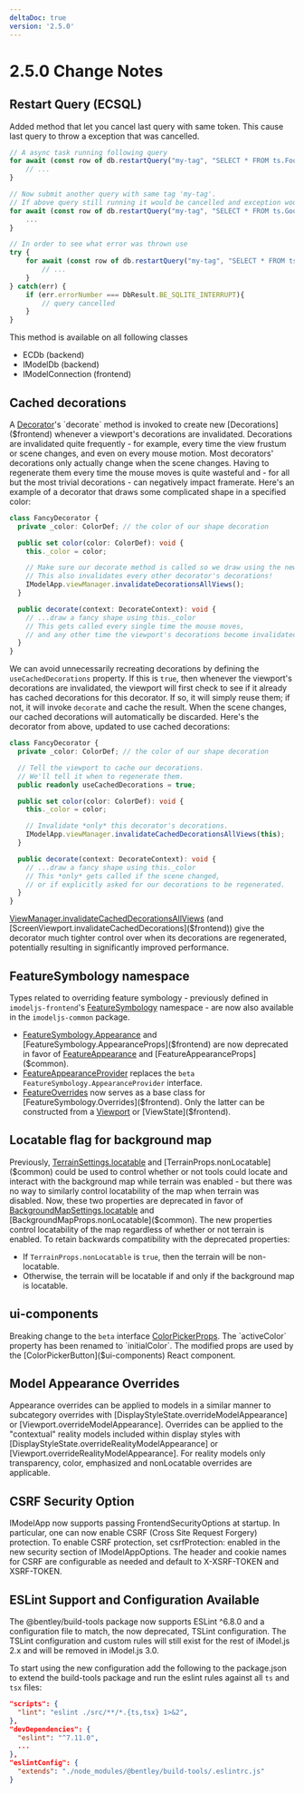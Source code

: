 ```yaml
---
deltaDoc: true
version: '2.5.0'
---
```

# 2.5.0 Change Notes

## Restart Query (ECSQL)

Added method that let you cancel last query with same token. This cause last query to throw a exception that was cancelled.

```ts
// A async task running following query
for await (const row of db.restartQuery("my-tag", "SELECT * FROM ts.Foo")) {
    // ...
}

// Now submit another query with same tag 'my-tag'.
// If above query still running it would be cancelled and exception would be thrown
for await (const row of db.restartQuery("my-tag", "SELECT * FROM ts.Goo")) {
    ...
}

// In order to see what error was thrown use
try {
    for await (const row of db.restartQuery("my-tag", "SELECT * FROM ts.Foo")) {
        // ...
    }
} catch(err) {
    if (err.errorNumber === DbResult.BE_SQLITE_INTERRUPT){
        // query cancelled
    }
}
```

This method is available on all following classes

- ECDb (backend)
- IModelDb (backend)
- IModelConnection (frontend)

## Cached decorations

A [Decorator]($frontend)'s `decorate` method is invoked to create new [Decorations]($frontend) whenever a viewport's decorations are invalidated. Decorations are invalidated quite frequently - for example, every time the view frustum or scene changes, and even on every mouse motion. Most decorators' decorations only actually change when the scene changes. Having to regenerate them every time the mouse moves is quite wasteful and - for all but the most trivial decorations - can negatively impact framerate. Here's an example of a decorator that draws some complicated shape in a specified color:

```ts
class FancyDecorator {
  private _color: ColorDef; // the color of our shape decoration

  public set color(color: ColorDef): void {
    this._color = color;

    // Make sure our decorate method is called so we draw using the new color.
    // This also invalidates every other decorator's decorations!
    IModelApp.viewManager.invalidateDecorationsAllViews();
  }

  public decorate(context: DecorateContext): void {
    // ...draw a fancy shape using this._color
    // This gets called every single time the mouse moves,
    // and any other time the viewport's decorations become invalidated!
  }
}
```

We can avoid unnecessarily recreating decorations by defining the `useCachedDecorations` property. If this is `true`, then whenever the viewport's decorations are invalidated, the viewport will first check to see if it already has cached decorations for this decorator. If so, it will simply reuse them; if not, it will invoke `decorate` and cache the result. When the scene changes, our cached decorations will automatically be discarded. Here's the decorator from above, updated to use cached decorations:

```ts
class FancyDecorator {
  private _color: ColorDef; // the color of our shape decoration

  // Tell the viewport to cache our decorations.
  // We'll tell it when to regenerate them.
  public readonly useCachedDecorations = true;

  public set color(color: ColorDef): void {
    this._color = color;

    // Invalidate *only* this decorator's decorations.
    IModelApp.viewManager.invalidateCachedDecorationsAllViews(this);
  }

  public decorate(context: DecorateContext): void {
    // ...draw a fancy shape using this._color
    // This *only* gets called if the scene changed,
    // or if explicitly asked for our decorations to be regenerated.
  }
}
```

[ViewManager.invalidateCachedDecorationsAllViews]($frontend) (and [ScreenViewport.invalidateCachedDecorations]($frontend)) give the decorator much tighter control over when its decorations are regenerated, potentially resulting in significantly improved performance.

## FeatureSymbology namespace

Types related to overriding feature symbology - previously defined in `imodeljs-frontend`'s [FeatureSymbology]($frontend) namespace - are now also available in the `imodeljs-common` package.

- [FeatureSymbology.Appearance]($frontend) and [FeatureSymbology.AppearanceProps]($frontend) are now deprecated in favor of [FeatureAppearance]($common) and [FeatureAppearanceProps]($common).
- [FeatureAppearanceProvider]($common) replaces the `beta` `FeatureSymbology.AppearanceProvider` interface.
- [FeatureOverrides]($common) now serves as a base class for [FeatureSymbology.Overrides]($frontend). Only the latter can be constructed from a [Viewport]($frontend) or [ViewState]($frontend).

## Locatable flag for background map

Previously, [TerrainSettings.locatable]($common) and [TerrainProps.nonLocatable]($common) could be used to control whether or not tools could locate and interact with the background map while terrain was enabled - but there was no way to similarly control locatability of the map when terrain was disabled. Now, these two properties are deprecated in favor of [BackgroundMapSettings.locatable]($common) and [BackgroundMapProps.nonLocatable]($common). The new properties control locatability of the map regardless of whether or not terrain is enabled. To retain backwards compatibility with the deprecated properties:

- If `TerrainProps.nonLocatable` is `true`, then the terrain will be non-locatable.
- Otherwise, the terrain will be locatable if and only if the background map is locatable.

## ui-components

Breaking change to the `beta` interface [ColorPickerProps]($ui-components). The `activeColor` property has been renamed to `initialColor`. The modified props are used by the [ColorPickerButton]($ui-components) React component.

## Model Appearance Overrides

Appearance overrides can be applied to models in a similar manner to subcategory overrides with [DisplayStyleState.overrideModelAppearance] or [Viewport.overrideModelAppearance].  Overrides can be applied to the "contextual" reality models included within display styles with  [DisplayStyleState.overrideRealityModelAppearance] or [Viewport.overrideRealityModelAppearance].  For reality models only transparency, color, emphasized and nonLocatable overrides are applicable.

## CSRF Security Option

IModelApp now supports passing FrontendSecurityOptions at startup. In particular, one can now enable CSRF (Cross Site Request Forgery) protection. To enable CSRF protection, set csrfProtection: enabled in the new security section of IModelAppOptions. The header and cookie names for CSRF are configurable as needed and default to X-XSRF-TOKEN and XSRF-TOKEN.

## ESLint Support and Configuration Available

The @bentley/build-tools package now supports ESLint ^6.8.0 and a configuration file to match, the now deprecated, TSLint configuration. The TSLint configuration and custom rules will still exist for the rest of iModel.js 2.x and will be removed in iModel.js 3.0.

To start using the new configuration add the following to the package.json to extend the build-tools package and run the eslint rules against all `ts` and `tsx` files:

```json
"scripts": {
  "lint": "eslint ./src/**/*.{ts,tsx} 1>&2",
},
"devDependencies": {
  "eslint": "^7.11.0",
  ...
},
"eslintConfig": {
  "extends": "./node_modules/@bentley/build-tools/.eslintrc.js"
}
```
